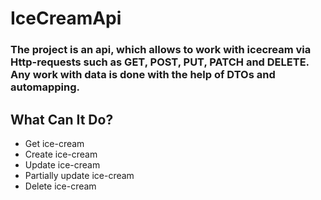 # IceCreamApi

### The project is an api, which allows to work with icecream via Http-requests such as GET, POST, PUT, PATCH and DELETE. Any work with data is done with the help of DTOs and automapping.

## What Can It Do?
* Get ice-cream
* Create ice-cream
* Update ice-cream
* Partially update ice-cream
* Delete ice-cream
